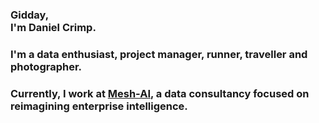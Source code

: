 ### Gidday, <br/> I'm Daniel Crimp.

### I'm a data enthusiast, project manager, runner, traveller and photographer.

### Currently, I work at [Mesh-AI](https://www.mesh-ai.com/), a data consultancy focused on reimagining enterprise intelligence.

<br>

<!-- test... -->

<br>

<!-- your comment [**See latest blog posts →**]({{ site.baseurl }}/blog) -->
